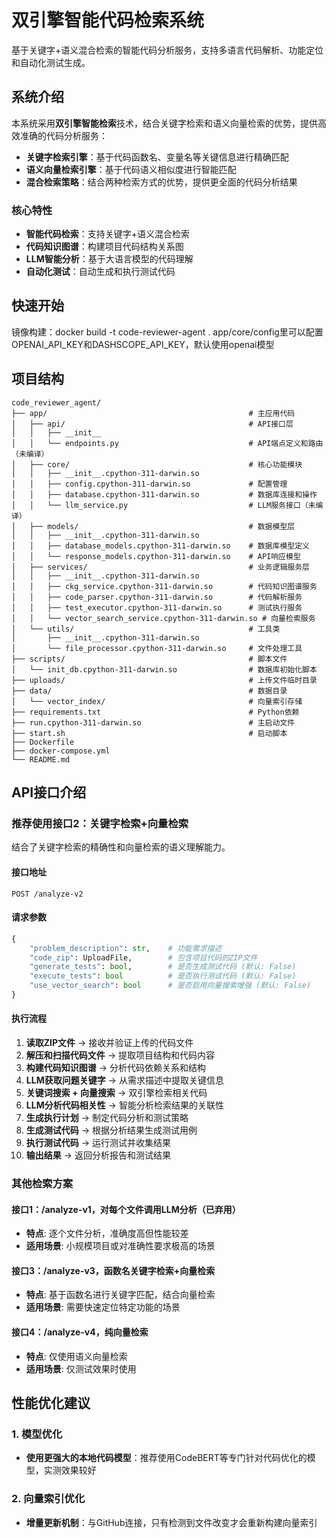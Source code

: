 # 双引擎智能代码检索系统

基于关键字+语义混合检索的智能代码分析服务，支持多语言代码解析、功能定位和自动化测试生成。

## 系统介绍

本系统采用**双引擎智能检索**技术，结合关键字检索和语义向量检索的优势，提供高效准确的代码分析服务：

- **关键字检索引擎**：基于代码函数名、变量名等关键信息进行精确匹配
- **语义向量检索引擎**：基于代码语义相似度进行智能匹配
- **混合检索策略**：结合两种检索方式的优势，提供更全面的代码分析结果

### 核心特性

- **智能代码检索**：支持关键字+语义混合检索
- **代码知识图谱**：构建项目代码结构关系图
- **LLM智能分析**：基于大语言模型的代码理解
- **自动化测试**：自动生成和执行测试代码

## 快速开始

镜像构建：docker build -t code-reviewer-agent .
app/core/config里可以配置OPENAI_API_KEY和DASHSCOPE_API_KEY，默认使用openai模型

## 项目结构

```
code_reviewer_agent/
├── app/                                             # 主应用代码
│   ├── api/                                         # API接口层
│   │   ├── __init__
│   │   └── endpoints.py                             # API端点定义和路由（未编译）
│   ├── core/                                        # 核心功能模块
│   │   ├── __init__.cpython-311-darwin.so
│   │   ├── config.cpython-311-darwin.so             # 配置管理
│   │   ├── database.cpython-311-darwin.so           # 数据库连接和操作
│   │   └── llm_service.py                           # LLM服务接口（未编译）
│   ├── models/                                      # 数据模型层
│   │   ├── __init__.cpython-311-darwin.so
│   │   ├── database_models.cpython-311-darwin.so    # 数据库模型定义
│   │   └── response_models.cpython-311-darwin.so    # API响应模型
│   ├── services/                                    # 业务逻辑服务层
│   │   ├── __init__.cpython-311-darwin.so
│   │   ├── ckg_service.cpython-311-darwin.so        # 代码知识图谱服务
│   │   ├── code_parser.cpython-311-darwin.so        # 代码解析服务
│   │   ├── test_executor.cpython-311-darwin.so      # 测试执行服务
│   │   └── vector_search_service.cpython-311-darwin.so # 向量检索服务
│   └── utils/                                       # 工具类
│       ├── __init__.cpython-311-darwin.so
│       └── file_processor.cpython-311-darwin.so     # 文件处理工具
├── scripts/                                         # 脚本文件
│   └── init_db.cpython-311-darwin.so                # 数据库初始化脚本
├── uploads/                                         # 上传文件临时目录
├── data/                                            # 数据目录
│   └── vector_index/                                # 向量索引存储
├── requirements.txt                                 # Python依赖
├── run.cpython-311-darwin.so                        # 主启动文件
├── start.sh                                         # 启动脚本
├── Dockerfile                    
├── docker-compose.yml            
└── README.md                     
```

## API接口介绍

### 推荐使用接口2：关键字检索+向量检索

结合了关键字检索的精确性和向量检索的语义理解能力。

#### 接口地址
```
POST /analyze-v2
```

#### 请求参数
```python
{
    "problem_description": str,    # 功能需求描述
    "code_zip": UploadFile,        # 包含项目代码的ZIP文件
    "generate_tests": bool,        # 是否生成测试代码 (默认: False)
    "execute_tests": bool          # 是否执行测试代码 (默认: False)
    "use_vector_search": bool      # 是否启用向量搜索增强 (默认: False)
}
```

#### 执行流程
1. **读取ZIP文件** → 接收并验证上传的代码文件
2. **解压和扫描代码文件** → 提取项目结构和代码内容
3. **构建代码知识图谱** → 分析代码依赖关系和结构
4. **LLM获取问题关键字** → 从需求描述中提取关键信息
5. **关键词搜索 + 向量搜索** → 双引擎检索相关代码
6. **LLM分析代码相关性** → 智能分析检索结果的关联性
7. **生成执行计划** → 制定代码分析和测试策略
8. **生成测试代码** → 根据分析结果生成测试用例
9. **执行测试代码** → 运行测试并收集结果
10. **输出结果** → 返回分析报告和测试结果

### 其他检索方案

#### 接口1：/analyze-v1，对每个文件调用LLM分析（已弃用）
- **特点**: 逐个文件分析，准确度高但性能较差
- **适用场景**: 小规模项目或对准确性要求极高的场景

#### 接口3：/analyze-v3，函数名关键字检索+向量检索
- **特点**: 基于函数名进行关键字匹配，结合向量检索
- **适用场景**: 需要快速定位特定功能的场景

#### 接口4：/analyze-v4，纯向量检索
- **特点**: 仅使用语义向量检索
- **适用场景**: 仅测试效果时使用


## 性能优化建议

### 1. 模型优化
- **使用更强大的本地代码模型**：推荐使用CodeBERT等专门针对代码优化的模型，实测效果较好

### 2. 向量索引优化
- **增量更新机制**：与GitHub连接，只有检测到文件改变才会重新构建向量索引

